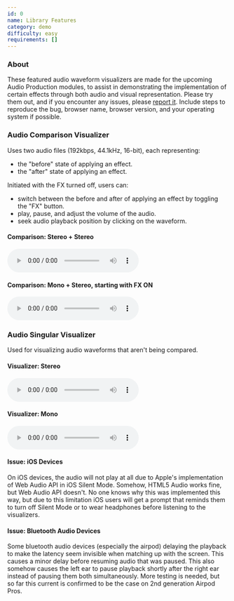 ```yaml
---
id: 0
name: Library Features
category: demo
difficulty: easy
requirements: []
---
```


### About

These featured audio waveform visualizers are made for the upcoming Audio Production modules, to assist in demonstrating the implementation of certain effects through both audio and visual representation. Please try them out, and if you encounter any issues, please [report it](/contact?t=Report_Issue&l=a&id=0). Include steps to reproduce the bug, browser name, browser version, and your operating system if possible.

### Audio Comparison Visualizer

Uses two audio files (192kbps, 44.1kHz, 16-bit), each representing:

- the "before" state of applying an effect.
- the "after" state of applying an effect.

Initiated with the FX turned off, users can:

- switch between the before and after of applying an effect by toggling the "FX" button.
- play, pause, and adjust the volume of the audio.
- seek audio playback position by clicking on the waveform.

#### Comparison: Stereo + Stereo

![comparison](/audio/a/neverGonna.mp3&/audio/a/neverGonnaCompressYou.mp3)

#### Comparison: Mono + Stereo, starting with FX ON

![comparisonAfter](/audio/a/avidMono.mp3&/audio/a/avid.mp3)

### Audio Singular Visualizer

Used for visualizing audio waveforms that aren't being compared.

#### Visualizer: Stereo

![visualizer](/audio/a/neverGonna.mp3)

#### Visualizer: Mono

![visualizer](/audio/a/avidMono.mp3)

#### Issue: iOS Devices

On iOS devices, the audio will not play at all due to Apple's implementation of Web Audio API in iOS Silent Mode. Somehow, HTML5 Audio works fine, but Web Audio API doesn't. No one knows why this was implemented this way, but due to this limitation iOS users will get a prompt that reminds them to turn off Silent Mode or to wear headphones before listening to the visualizers.

#### Issue: Bluetooth Audio Devices

Some bluetooth audio devices (especially the airpod) delaying the playback to make the latency seem invisible when matching up with the screen. This causes a minor delay before resuming audio that was paused. This also somehow causes the left ear to pause playback shortly after the right ear instead of pausing them both simultaneously. More testing is needed, but so far this current is confirmed to be the case on 2nd generation Airpod Pros.
